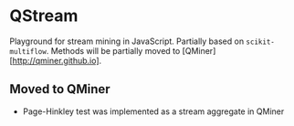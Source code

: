 # QStream

Playground for stream mining in JavaScript. Partially based on ```scikit-multiflow```. Methods will be partially moved to [QMiner][http://qminer.github.io].

## Moved to QMiner

* Page-Hinkley test was implemented as a stream aggregate in QMiner
